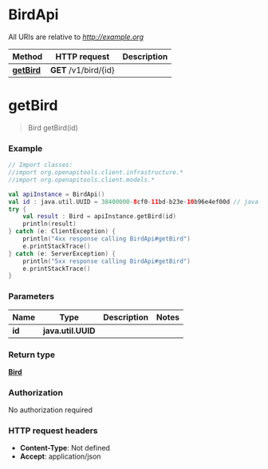 # BirdApi

All URIs are relative to *http://example.org*

| Method | HTTP request | Description |
| ------------- | ------------- | ------------- |
| [**getBird**](BirdApi.md#getBird) | **GET** /v1/bird/{id} |  |


<a id="getBird"></a>
# **getBird**
> Bird getBird(id)



### Example
```kotlin
// Import classes:
//import org.openapitools.client.infrastructure.*
//import org.openapitools.client.models.*

val apiInstance = BirdApi()
val id : java.util.UUID = 38400000-8cf0-11bd-b23e-10b96e4ef00d // java.util.UUID | 
try {
    val result : Bird = apiInstance.getBird(id)
    println(result)
} catch (e: ClientException) {
    println("4xx response calling BirdApi#getBird")
    e.printStackTrace()
} catch (e: ServerException) {
    println("5xx response calling BirdApi#getBird")
    e.printStackTrace()
}
```

### Parameters
| Name | Type | Description  | Notes |
| ------------- | ------------- | ------------- | ------------- |
| **id** | **java.util.UUID**|  | |

### Return type

[**Bird**](Bird.md)

### Authorization

No authorization required

### HTTP request headers

 - **Content-Type**: Not defined
 - **Accept**: application/json

